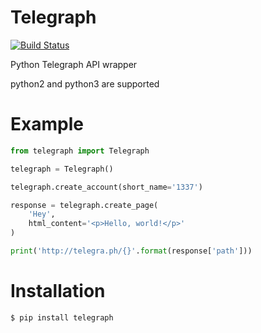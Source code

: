# Telegraph
[![Build Status](https://travis-ci.org/python273/telegraph.svg?branch=master)](https://travis-ci.org/python273/telegraph)

Python Telegraph API wrapper

python2 and python3 are supported

# Example
```python
from telegraph import Telegraph

telegraph = Telegraph()

telegraph.create_account(short_name='1337')

response = telegraph.create_page(
    'Hey',
    html_content='<p>Hello, world!</p>'
)

print('http://telegra.ph/{}'.format(response['path']))
```

# Installation

```bash
$ pip install telegraph
```
